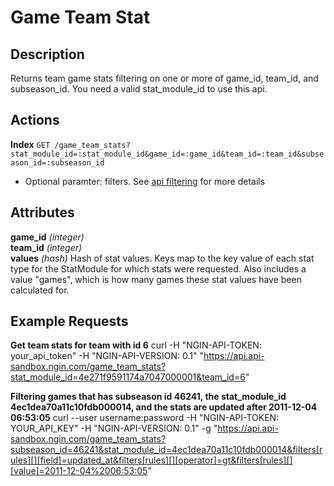 Game Team Stat
==============

Description
-----------
Returns team game stats filtering on one or more of game_id, team_id, and subseason_id. You need a valid stat_module_id to use this api.

Actions
-------
**Index** `GET /game_team_stats?stat_module_id=:stat_module_id&game_id=:game_id&team_id=:team_id&subseason_id=:subseason_id`

* Optional paramter: filters. See [api filtering]() for more details
 
Attributes
----------
**game_id**	*(integer)*  
**team_id**	*(integer)*  
**values**	*(hash)*	Hash of stat values. Keys map to the key value of each stat type for the StatModule for which stats were requested. Also includes a value "games", which is how many games these stat values have been calculated for.

Example Requests
----------------
**Get team stats for team with id 6**
    curl -H "NGIN-API-TOKEN: your_api_token" -H "NGIN-API-VERSION: 0.1"  "https://api.api-sandbox.ngin.com/game_team_stats?stat_module_id=4e271f9591174a7047000001&team_id=6"

**Filtering games that has subseason id 46241, the stat_module_id 4ec1dea70a11c10fdb000014,  and the stats are updated after 2011-12-04 06:53:05**
    curl --user username:password -H "NGIN-API-TOKEN: YOUR_API_KEY" -H "NGIN-API-VERSION: 0.1" -g "https://api.api-sandbox.ngin.com/game_team_stats?subseason_id=46241&stat_module_id=4ec1dea70a11c10fdb000014&filters[rules][][field]=updated_at&filters[rules][][operator]=gt&filters[rules][][value]=2011-12-04%2006:53:05"